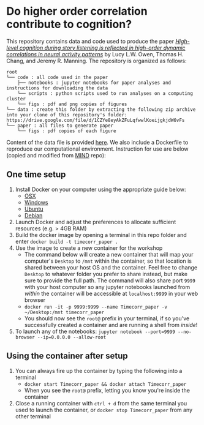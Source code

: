 # Do higher order correlation contribute to cognition?

This repository contains data and code used to produce the paper [_High-level cognition during story listening is reflected in high-order dynamic correlations in neural activity patterns_](www.context-lab.com) by Lucy L.W. Owen, Thomas H. Chang, and Jeremy R. Manning. The repository is organized as follows:

```
root
└── code : all code used in the paper
    ├── notebooks : jupyter notebooks for paper analyses and instructions for downloading the data
    └── scripts : python scripts used to run analyses on a computing cluster
    └── figs : pdf and png copies of figures
└── data : create this folder by extracting the following zip archive into your clone of this repository's folder: https://drive.google.com/file/d/1CZYe8eyAkZFuLqfwwlKoeijgkjdW6vFs
└── paper : all files to generate paper
    └── figs : pdf copies of each figure
```

Content of the data file is provided [here](https://drive.google.com/file/d/1CZYe8eyAkZFuLqfwwlKoeijgkjdW6vFs/view?usp=sharing).
We also include a Dockerfile to reproduce our computational environment. Instruction for use are below (copied and modified from [MIND](https://github.com/Summer-MIND/mind-tools) repo):

## One time setup
1. Install Docker on your computer using the appropriate guide below:
    - [OSX](https://docs.docker.com/docker-for-mac/install/#download-docker-for-mac)
    - [Windows](https://docs.docker.com/docker-for-windows/install/)
    - [Ubuntu](https://docs.docker.com/engine/installation/linux/docker-ce/ubuntu/)
    - [Debian](https://docs.docker.com/engine/installation/linux/docker-ce/debian/)
2. Launch Docker and adjust the preferences to allocate sufficient resources (e.g. > 4GB RAM)
3. Build the docker image by opening a terminal in this repo folder and enter `docker build -t timecorr_paper .`  
4. Use the image to create a new container for the workshop
    - The command below will create a new container that will map your computer's `Desktop` to `/mnt` within the container, so that location is shared between your host OS and the container. Feel free to change `Desktop` to whatever folder you prefer to share instead, but make sure to provide the full path. The command will also share port `9999` with your host computer so any jupyter notebooks launched from *within* the container will be accessible at `localhost:9999` in your web browser
    - `docker run -it -p 9999:9999 --name Timecorr_paper -v ~/Desktop:/mnt timecorr_paper `
    - You should now see the `root@` prefix in your terminal, if so you've successfully created a container and are running a shell from *inside*!
5. To launch any of the notebooks: `jupyter notebook --port=9999 --no-browser --ip=0.0.0.0 --allow-root`

## Using the container after setup
1. You can always fire up the container by typing the following into a terminal
    - `docker start Timecorr_paper && docker attach Timecorr_paper`
    - When you see the `root@` prefix, letting you know you're inside the container
2. Close a running container with `ctrl + d` from the same terminal you used to launch the container, or `docker stop Timecorr_paper` from any other terminal
